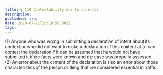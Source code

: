```yaml
---
title: § 119 Contestability due to an error
description: 
published: true
date: 2020-07-21T20:18:58.385Z
tags: 
---
```


(1) Anyone who was wrong in submitting a declaration of intent about its content or who did not want to make a declaration of this content at all can contest the declaration if it can be assumed that he would not have submitted it if the facts were known and the case was properly assessed.
(2) An error about the content of the declaration is also an error about those characteristics of the person or thing that are considered essential in traffic.
